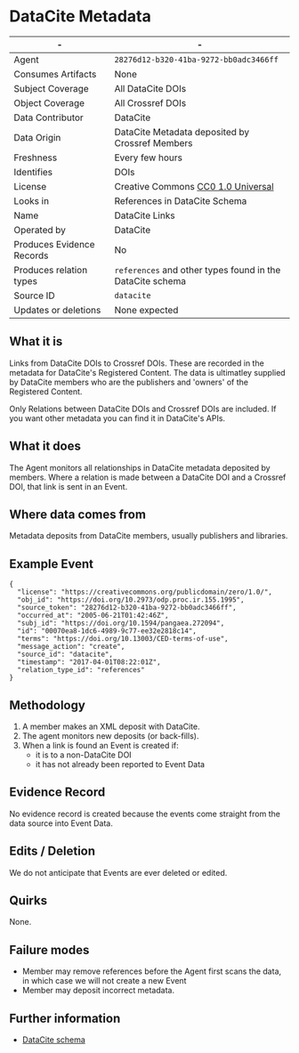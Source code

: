 # DataCite Metadata

|-|-|
|---------------------------|-|
| Agent                     | `28276d12-b320-41ba-9272-bb0adc3466ff` |
| Consumes Artifacts        | None |
| Subject Coverage          | All DataCite DOIs |
| Object Coverage           | All Crossref DOIs |
| Data Contributor          | DataCite |
| Data Origin               | DataCite Metadata deposited by Crossref Members |
| Freshness                 | Every few hours |
| Identifies                | DOIs |
| License                   | Creative Commons [CC0 1.0 Universal](https://creativecommons.org/publicdomain/zero/1.0/) |
| Looks in                  | References in DataCite Schema |
| Name                      | DataCite Links |
| Operated by               | DataCite |
| Produces Evidence Records | No |
| Produces relation types   | `references` and other types found in the DataCite schema |
| Source ID                 | `datacite` |
| Updates or deletions      | None expected |

## What it is

Links from DataCite DOIs to Crossref DOIs. These are recorded in the metadata for DataCite's Registered Content. The data is ultimatley supplied by DataCite members who are the publishers and 'owners' of the Registered Content.

Only Relations between DataCite DOIs and Crossref DOIs are included. If you want other metadata you can find it in DataCite's APIs.

## What it does

The Agent monitors all relationships in DataCite metadata deposited by members. Where a relation is made between a DataCite DOI and a Crossref DOI, that link is sent in an Event.

## Where data comes from

Metadata deposits from DataCite members, usually publishers and libraries.

## Example Event

    {
      "license": "https://creativecommons.org/publicdomain/zero/1.0/",
      "obj_id": "https://doi.org/10.2973/odp.proc.ir.155.1995",
      "source_token": "28276d12-b320-41ba-9272-bb0adc3466ff",
      "occurred_at": "2005-06-21T01:42:46Z",
      "subj_id": "https://doi.org/10.1594/pangaea.272094",
      "id": "00070ea8-1dc6-4989-9c77-ee32e2818c14",
      "terms": "https://doi.org/10.13003/CED-terms-of-use",
      "message_action": "create",
      "source_id": "datacite",
      "timestamp": "2017-04-01T08:22:01Z",
      "relation_type_id": "references"
    }

## Methodology

1. A member makes an XML deposit with DataCite.
2. The agent monitors new deposits (or back-fills).
3. When a link is found an Event is created if:
    - it is to a non-DataCite DOI
    - it has not already been reported to Event Data

## Evidence Record

No evidence record is created because the events come straight from the data source into Event Data.

## Edits / Deletion

We do not anticipate that Events are ever deleted or edited.

## Quirks

None.

## Failure modes

 - Member may remove references before the Agent first scans the data, in which case we will not create a new Event
 - Member may deposit incorrect metadata.

## Further information

 - [DataCite schema](https://schema.datacite.org/)